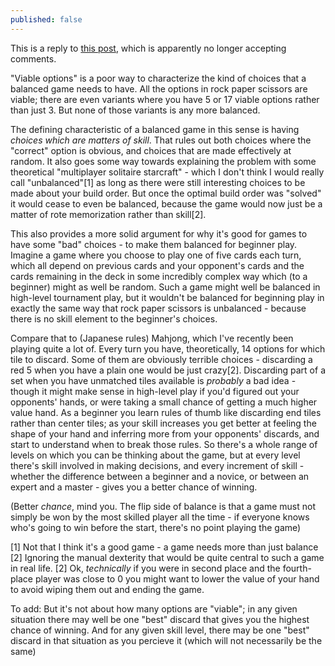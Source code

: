 ```yaml
---
published: false
---
```


This is a reply to [this post](http://www.sirlin.net/articles/balancing-multiplayer-games-part-1-definitions.html), which is apparently no longer accepting comments.

"Viable options" is a poor way to characterize the kind of choices that a balanced game needs to have. All the options in rock paper scissors are viable; there are even variants where you have 5 or 17 viable options rather than just 3. But none of those variants is any more balanced.

The defining characteristic of a balanced game in this sense is having *choices which are matters of skill*. That rules out both choices where the "correct" option is obvious, and choices that are made effectively at random. It also goes some way towards explaining the problem with some theoretical "multiplayer solitaire starcraft" - which I don't think I would really call "unbalanced"[1] as long as there were still interesting choices to be made about your build order. But once the optimal build order was "solved" it would cease to even be balanced, because the game would now just be a matter of rote memorization rather than skill[2].

This also provides a more solid argument for why it's good for games to have some "bad" choices - to make them balanced for beginner play. Imagine a game where you choose to play one of five cards each turn, which all depend on previous cards and your opponent's cards and the cards remaining in the deck in some incredibly complex way which (to a beginner) might as well be random. Such a game might well be balanced in high-level tournament play, but it wouldn't be balanced for beginning play in exactly the same way that rock paper scissors is unbalanced - because there is no skill element to the beginner's choices.

Compare that to (Japanese rules) Mahjong, which I've recently been playing quite a lot of. Every turn you have, theoretically, 14 options for which tile to discard. Some of them are obviously terrible choices - discarding a red 5 when you have a plain one would be just crazy[2]. Discarding part of a set when you have unmatched tiles available is <em>probably</em> a bad idea - though it might make sense in high-level play if you'd figured out your opponents' hands, or were taking a small chance of getting a much higher value hand. As a beginner you learn rules of thumb like discarding end tiles rather than center tiles; as your skill increases you get better at feeling the shape of your hand and inferring more from your opponents' discards, and start to understand when to break those rules. So there's a whole range of levels on which you can be thinking about the game, but at every level there's skill involved in making decisions, and every increment of skill - whether the difference between a beginner and a novice, or between an expert and a master - gives you a better chance of winning.

(Better <em>chance</em>, mind you. The flip side of balance is that a game must not simply be won by the most skilled player all the time - if everyone knows who's going to win before the start, there's no point playing the game)



[1] Not that I think it's a good game - a game needs more than just balance
[2] Ignoring the manual dexterity that would be quite central to such a game in real life.
[2] Ok, <em>technically</em> if you were in second place and the fourth-place player was close to 0 you might want to lower the value of your hand to avoid wiping them out and ending the game.

To add: But it's not about how many options are "viable"; in any given situation there may well be one "best" discard that gives you the highest chance of winning. And for any given skill level, there may be one "best" discard in that situation as you percieve it (which will not necessarily be the same)